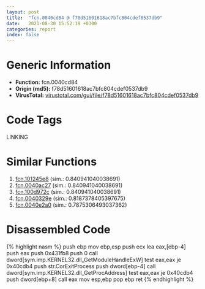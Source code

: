 ```yaml
---
layout: post
title:  "fcn.0040cd84 @ f78d51601618ac7bfc804cdef0537db9"
date:   2021-08-30 15:52:19 +0300
categories: report
index: false
---
```


# Generic Information
- **Function:** fcn.0040cd84
- **Origin (md5):** f78d51601618ac7bfc804cdef0537db9
- **VirusTotal:** [virustotal.com/gui/file/f78d51601618ac7bfc804cdef0537db9][virustotal_ref]

# Code Tags
<span class="tag" id="LINKING">LINKING</span>


# Similar Functions

1. [fcn.101245e8][similar_1_ref] (sim.: 0.840941040038691)
2. [fcn.0040ac27][similar_2_ref] (sim.: 0.840941040038691)
3. [fcn.100d972c][similar_3_ref] (sim.: 0.840941040038691)
4. [fcn.0040329e][similar_4_ref] (sim.: 0.8187378405397675)
5. [fcn.0040e2a0][similar_5_ref] (sim.: 0.7875306493037362)


# Disassembled Code

{% highlight nasm %}
push ebp
mov ebp,esp
push ecx
lea eax,[ebp-4]
push eax
push 0x431fb8
push 0
call dword[sym.imp.KERNEL32.dll_GetModuleHandleExW]
test eax,eax
je 0x40cdb4
push str.CorExitProcess
push dword[ebp-4]
call dword[sym.imp.KERNEL32.dll_GetProcAddress]
test eax,eax
je 0x40cdb4
push dword[ebp+8]
call eax
mov esp,ebp
pop ebp
ret
{% endhighlight %}


[similar_1_ref]: /report/fcn.101245e8@e5d49e0823e602f2ee948ac39d32c1eb
[similar_2_ref]: /report/fcn.0040ac27@8fc4c3f3e7c00776ff0a71b75e93044b
[similar_3_ref]: /report/fcn.100d972c@a0ac129ff3ea4c0dfa9529c259a9502c
[similar_4_ref]: /report/fcn.0040329e@4c8869bb42f854640703b6ddda29ee38
[similar_5_ref]: /report/fcn.0040e2a0@fbf34fa6d7da2b8e1de5133a8ca34847
[virustotal_ref]: https://www.virustotal.com/gui/file/f78d51601618ac7bfc804cdef0537db9